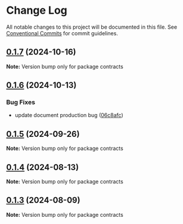 # Change Log

All notable changes to this project will be documented in this file.
See [Conventional Commits](https://conventionalcommits.org) for commit guidelines.

## [0.1.7](https://github.com/coopenomics/contracts/compare/contracts@0.1.7-alpha.0...contracts@0.1.7) (2024-10-16)

**Note:** Version bump only for package contracts





## [0.1.6](https://github.com/coopenomics/contracts/compare/contracts@0.1.5...contracts@0.1.6) (2024-10-13)


### Bug Fixes

* update document production bug ([06c8afc](https://github.com/coopenomics/contracts/commit/06c8afcad3f58bcd91ae199ef9f42a3f4ef676c3))





## [0.1.5](https://github.com/coopenomics/contracts/compare/contracts@0.1.5-alpha.0...contracts@0.1.5) (2024-09-26)

**Note:** Version bump only for package contracts





## [0.1.4](https://github.com/coopenomics/contracts/compare/contracts@0.1.4-alpha.6...contracts@0.1.4) (2024-08-13)

**Note:** Version bump only for package contracts





## [0.1.3](https://github.com/coopenomics/contracts/compare/contracts@0.1.3-alpha.0...contracts@0.1.3) (2024-08-09)

**Note:** Version bump only for package contracts
